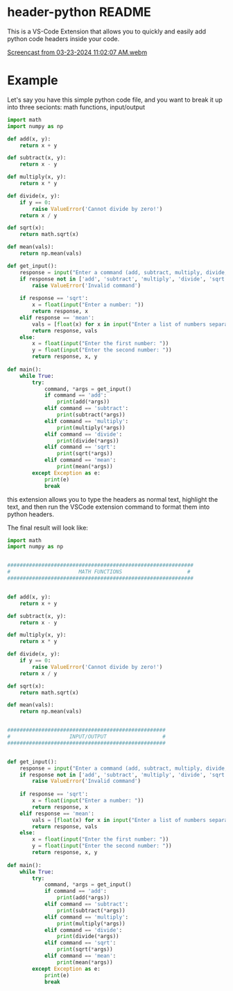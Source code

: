 # header-python README

This is a VS-Code Extension that allows you to quickly and easily add python code headers inside your code.

[Screencast from 03-23-2024 11:02:07 AM.webm](https://github.com/jeffxhansen/python-header/assets/62043475/b71d58bc-fb5d-49c4-9a76-ee9e28bc1b21)

# Example

Let's say you have this simple python code file, and you want to break it up into three secionts: math functions, input/output
```Python
import math
import numpy as np

def add(x, y):
    return x + y

def subtract(x, y):
    return x - y

def multiply(x, y):
    return x * y

def divide(x, y):
    if y == 0:
        raise ValueError('Cannot divide by zero!')
    return x / y

def sqrt(x):
    return math.sqrt(x)

def mean(vals):
    return np.mean(vals)

def get_input():
    response = input("Enter a command (add, subtract, multiply, divide, sqrt, mean): ")
    if response not in ['add', 'subtract', 'multiply', 'divide', 'sqrt', 'mean']:
        raise ValueError('Invalid command')
    
    if response == 'sqrt':
        x = float(input("Enter a number: "))
        return response, x
    elif response == 'mean':
        vals = [float(x) for x in input("Enter a list of numbers separated by spaces: ").split()]
        return response, vals
    else:
        x = float(input("Enter the first number: "))
        y = float(input("Enter the second number: "))
        return response, x, y
    
def main():
    while True:
        try:
            command, *args = get_input()
            if command == 'add':
                print(add(*args))
            elif command == 'subtract':
                print(subtract(*args))
            elif command == 'multiply':
                print(multiply(*args))
            elif command == 'divide':
                print(divide(*args))
            elif command == 'sqrt':
                print(sqrt(*args))
            elif command == 'mean':
                print(mean(*args))
        except Exception as e:
            print(e)
            break
```
this extension allows you to type the headers as normal text, highlight the text, and then run the VSCode extension command to format them into python headers.

The final result will look like:
```Python
import math
import numpy as np


############################################################
#                      MATH FUNCTIONS                     #
############################################################


def add(x, y):
    return x + y

def subtract(x, y):
    return x - y

def multiply(x, y):
    return x * y

def divide(x, y):
    if y == 0:
        raise ValueError('Cannot divide by zero!')
    return x / y

def sqrt(x):
    return math.sqrt(x)

def mean(vals):
    return np.mean(vals)


###################################################
#                   INPUT/OUTPUT                  #
###################################################


def get_input():
    response = input("Enter a command (add, subtract, multiply, divide, sqrt, mean): ")
    if response not in ['add', 'subtract', 'multiply', 'divide', 'sqrt', 'mean']:
        raise ValueError('Invalid command')
    
    if response == 'sqrt':
        x = float(input("Enter a number: "))
        return response, x
    elif response == 'mean':
        vals = [float(x) for x in input("Enter a list of numbers separated by spaces: ").split()]
        return response, vals
    else:
        x = float(input("Enter the first number: "))
        y = float(input("Enter the second number: "))
        return response, x, y
    
def main():
    while True:
        try:
            command, *args = get_input()
            if command == 'add':
                print(add(*args))
            elif command == 'subtract':
                print(subtract(*args))
            elif command == 'multiply':
                print(multiply(*args))
            elif command == 'divide':
                print(divide(*args))
            elif command == 'sqrt':
                print(sqrt(*args))
            elif command == 'mean':
                print(mean(*args))
        except Exception as e:
            print(e)
            break
```
